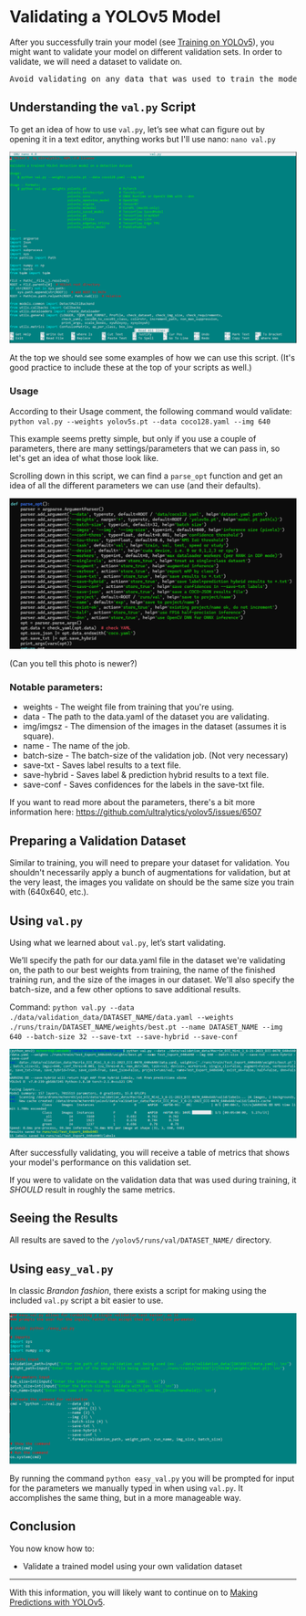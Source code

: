 # Validating a YOLOv5 Model

After you successfully train your model (see [Training on YOLOv5](../yolo/training.md)), you might want to validate your model on different validation sets. In order to validate, we will need a dataset to validate on.

<pre>
Avoid validating on any data that was used to train the model. If you're unsure if the images you want to validate on were also part of the dataset you used to train, then double-check what images are included in each dataset (and what datasets are in other datasets) via our spreadsheet: <a href =https://docs.google.com/spreadsheets/d/1qnTFFXdrRZ5QKtECGf_HoBcVre596mKpFtnSKpVMaTI/edit#gid=0>Annotation Dataset Tracking spreadsheet</a>
</pre>

## Understanding the `val.py` Script

To get an idea of how to use `val.py`, let’s see what can figure out by opening it in a text editor, anything works but I'll use nano: `nano val.py`

![Step1](../../images/yolo/valid/step1.png)

At the top we should see some examples of how we can use this script. (It's good practice to include these at the top of your scripts as well.)

### Usage
According to their Usage comment, the following command would validate: `python val.py --weights yolov5s.pt --data coco128.yaml --img 640`

This example seems pretty simple, but only if you use a couple of parameters, there are many settings/parameters that we can pass in, so let's get an idea of what those look like. 

Scrolling down in this script, we can find a `parse_opt` function and get an idea of all the different parameters we can use (and their defaults).

![Step2](../../images/yolo/valid/step2.png)

(Can you tell this photo is newer?)

### Notable parameters:
<ul>
<li>weights - The weight file from training that you're using.
<li>data - The path to the data.yaml of the dataset you are validating.
<li>img/imgsz - The dimension of the images in the dataset (assumes it is square).
<li>name - The name of the job.
<li>batch-size - The batch-size of the validation job. (Not very necessary)
<li>save-txt - Saves label results to a text file.
<li>save-hybrid - Saves label & prediction hybrid results to a text file.
<li>save-conf - Saves confidences for the labels in the save-txt file.

</ul>

If you want to read more about the parameters, there's a bit more information here: https://github.com/ultralytics/yolov5/issues/6507

## Preparing a Validation Dataset

Similar to training, you will need to prepare your dataset for validation. You shouldn't necessarily apply a bunch of augmentations for validation, but at the very least, the images you validate on should be the same size you train with (640x640, etc.).

## Using `val.py`

Using what we learned about `val.py`, let’s start validating. 

We’ll specify the path for our data.yaml file in the dataset we're validating on, the path to our best weights from training, the name of the finished training run, and the size of the images in our dataset. We'll also specify the batch-size, and a few other options to save additional results.

Command: `python val.py --data ./data/validation_data/DATASET_NAME/data.yaml --weights ./runs/train/DATASET_NAME/weights/best.pt --name DATASET_NAME --img 640 --batch-size 32 --save-txt --save-hybrid --save-conf`

![Step3](../../images/yolo/valid/step3.png)

After successfully validating, you will receive a table of metrics that shows your model's performance on this validation set.

If you were to validate on the validation data that was used during training, it <i>SHOULD</i> result in roughly the same metrics.

## Seeing the Results

All results are saved to the `/yolov5/runs/val/DATASET_NAME/` directory.

## Using `easy_val.py`

In classic <i>Brandon fashion</i>, there exists a script for making using the included `val.py` script a bit easier to use. 

![Step4](../../images/yolo/valid/step4.png)

By running the command `python easy_val.py` you will be prompted for input for the parameters we manually typed in when using `val.py`. It accomplishes the same thing, but in a more manageable way.

## Conclusion


You now know how to:
<ul>
<li>Validate a trained model using your own validation dataset
</ul>

---

With this information, you will likely want to continue on to [Making Predictions with YOLOv5](../yolo/predicting.md).
